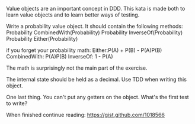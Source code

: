 Value objects are an important concept in DDD. This kata is made both to learn value objects and to learn better ways of testing.

Write a probability value object. It should contain the following methods:
   Probability CombinedWith(Probability)
   Probability InverseOf(Probability)
   Probability Either(Probability)

if you forget your probability math:
   Either:P(A) + P(B) - P(A)P(B)
   CombinedWith: P(A)P(B)
   InverseOf: 1 - P(A)

The math is surprisingly not the main part of the exercise.

The internal state should be held as a decimal. Use TDD when writing this object.

One last thing. You can't put any getters on the object.  What's the first test to write?

When finished continue reading: https://gist.github.com/1018566
